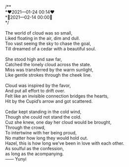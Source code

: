 ﻿<!DOCTYPE html PUBLIC "-//W3C//DTD XHTML 1.0 Transitional//EN" "http://www.w3.org/TR/xhtml1/DTD/xhtml1-transitional.dtd">
<html xmlns="http://www.w3.org/1999/xhtml">
<head>
<meta http-equiv="Content-Type" content="text/html; charset=utf-8" />
<title>jquery+html5烂漫爱心表白动画</title>

<style type="text/css">
@font-face {
	font-family: digit;
	src: url('digital-7_mono.ttf') format("truetype");
}
</style>

<link href="css/default.css" type="text/css" rel="stylesheet">
<script type="text/javascript" src="js/jquery.js"></script>
<script type="text/javascript" src="js/garden.js"></script>
<script type="text/javascript" src="js/functions.js"></script>

</head>

<body>

<div id="mainDiv">
	<div id="content">
		<div id="code">
			<span class="comments">/**</span><br />
			<span class="space"><span class="comments">*❤️2021—01-24 00:14❤️</span><br />
			<span class="space"><span class="comments">*🌹2021—02-14 00:00🌹</span><br />
			<span class="space"><span class="comments">*/</span><br />
			<br />
			<span class="keyword">
			The world of cloud was so small,<br />
			Liked floating in the air, dim and dull.<br />
			Too vast seeing the sky to chase the goal,<br />
			Till dreamed of a cedar with a beautiful soul.<br />
			<br />
			She stood high and saw far,<br />
			Catched the lonely cloud across the state.<br />
			Miss was transferred by the warm sunlight,<br />
			Like gentle strokes through the cheek line.<br />
			<br />
			Cloud was inspired by the favor,<br />
			And put all effort to drift over.<br />
			Felt like an invisible connection bridges the hearts,<br />
			Hit by the Cupid’s arrow and got scattered.<br />
			<br />
			Cedar kept standing in the cold wind,<br />
			Though she could not stand the cold.<br />
			Cuz she knew, one day her cloud would be brought,<br />
			Through the crowd, <br />
			To intertwine with her being proud,<br />
			No matter how long they would hold out.<br />
			</span>
			<!--
			Boy name = <span class="keyword">Mr</span> LI<br />
			Girl name = <span class="keyword">Mrs</span> ZHANG<br />
			<span class="comments">// Fall in love river. </span><br />
			The boy love the girl;<br />
			<span class="comments">// They love each other.</span><br />
			The girl loved the boy;<br />
			<span class="comments">// AS time goes on.</span><br />
			The boy can not be separated the girl;<br />
			<span class="comments">// At the same time.</span><br />
			The girl can not be separated the boy;<br />
			<span class="comments">// Both wind and snow all over the sky.</span><br />
			<span class="comments">// Whether on foot or 5 kilometers.</span><br />
			<span class="keyword">The boy</span> very <span class="keyword">happy</span>;<br />
			<span class="keyword">The girl</span> is also very <span class="keyword">happy</span>;<br />
			<span class="placeholder"><span class="comments">// Whether it is right now</span><br />
			<span class="placeholder"><span class="comments">// Still in the distant future.</span><br />
			<span class="placeholder">The boy has but one dream;<br />
			<span class="comments">// The boy wants the girl could well have been happy.</span><br />
			<br>
			<br>
			I want to say:<br />
			Baby, I love you forever;<br />
			-->
		</div>
		<div id="loveHeart">
			<canvas id="garden"></canvas>
			<div id="words">
				<div id="messages">
					Hazel, this is how long we've been in love with each other.
					<div id="elapseClock"></div>
				</div>
				<div id="loveu">
					As soulful as the confession, <br/> as long as the acompanying. <br/>
					<div class="signature">—— Yunyi</div>
				</div>
			</div>
		</div>
	</div>
</div>

<script type="text/javascript">
var offsetX = $("#loveHeart").width() / 2;
var offsetY = $("#loveHeart").height() / 2 - 55;
var together = new Date();
together.setFullYear(2021, 0, 24);
together.setHours(0);
together.setMinutes(14);
together.setSeconds(0);

if (!document.createElement('canvas').getContext) {
	var msg = document.createElement("div");
	msg.id = "errorMsg";
	msg.innerHTML = "Your browser doesn't support HTML5!<br/>Recommend use Chrome 14+/IE 9+/Firefox 7+/Safari 4+"; 
	document.body.appendChild(msg);
	$("#code").css("display", "none")
	$("#copyright").css("position", "absolute");
	$("#copyright").css("bottom", "10px");
	document.execCommand("stop");
} else {
	setTimeout(function () {
		startHeartAnimation();
	}, 5000);

	timeElapse(together);
	setInterval(function () {
		timeElapse(together);
	}, 500);

	adjustCodePosition();
	$("#code").typewriter();
}
</script>
<div style="text-align:center;clear:both"></div>
</body>
</html>
